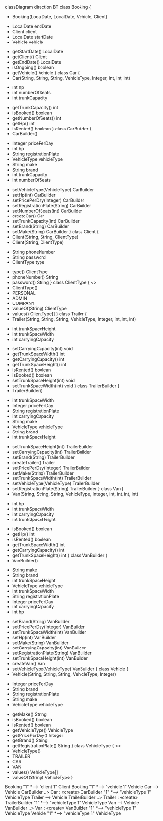 classDiagram
direction BT
class Booking {
  + Booking(LocalDate, LocalDate, Vehicle, Client) 
  - LocalDate endDate
  - Client client
  - LocalDate startDate
  - Vehicle vehicle
  + getStartDate() LocalDate
  + getClient() Client
  + getEndDate() LocalDate
  + isOngoing() boolean
  + getVehicle() Vehicle
}
class Car {
  + Car(String, String, String, VehicleType, Integer, int, int, int) 
  - int hp
  - int numberOfSeats
  - int trunkCapacity
  + getTrunkCapacity() int
  + isBooked() boolean
  + getNumberOfSeats() int
  + getHp() int
  + isRented() boolean
}
class CarBuilder {
  + CarBuilder() 
  - Integer pricePerDay
  - int hp
  - String registrationPlate
  - VehicleType vehicleType
  - String make
  - String brand
  - int trunkCapacity
  - int numberOfSeats
  + setVehicleType(VehicleType) CarBuilder
  + setHp(int) CarBuilder
  + setPricePerDay(Integer) CarBuilder
  + setRegistrationPlate(String) CarBuilder
  + setNumberOfSeats(int) CarBuilder
  + createCar() Car
  + setTrunkCapacity(int) CarBuilder
  + setBrand(String) CarBuilder
  + setMake(String) CarBuilder
}
class Client {
  + Client(String, String, ClientType) 
  + Client(String, ClientType) 
  - String phoneNumber
  - String password
  - ClientType type
  + type() ClientType
  + phoneNumber() String
  + password() String
}
class ClientType {
<<enumeration>>
  + ClientType() 
  +  PERSONAL
  +  ADMIN
  +  COMPANY
  + valueOf(String) ClientType
  + values() ClientType[]
}
class Trailer {
  + Trailer(String, String, String, VehicleType, Integer, int, int, int) 
  - int trunkSpaceHeight
  - int trunkSpaceWidth
  - int carryingCapacity
  + setCarryingCapacity(int) void
  + getTrunkSpaceWidth() int
  + getCarryingCapacity() int
  + getTrunkSpaceHeight() int
  + isRented() boolean
  + isBooked() boolean
  + setTrunkSpaceHeight(int) void
  + setTrunkSpaceWidth(int) void
}
class TrailerBuilder {
  + TrailerBuilder() 
  - int trunkSpaceWidth
  - Integer pricePerDay
  - String registrationPlate
  - int carryingCapacity
  - String make
  - VehicleType vehicleType
  - String brand
  - int trunkSpaceHeight
  + setTrunkSpaceHeight(int) TrailerBuilder
  + setCarryingCapacity(int) TrailerBuilder
  + setBrand(String) TrailerBuilder
  + createTrailer() Trailer
  + setPricePerDay(Integer) TrailerBuilder
  + setMake(String) TrailerBuilder
  + setTrunkSpaceWidth(int) TrailerBuilder
  + setVehicleType(VehicleType) TrailerBuilder
  + setRegistrationPlate(String) TrailerBuilder
}
class Van {
  + Van(String, String, String, VehicleType, Integer, int, int, int, int) 
  - int hp
  - int trunkSpaceWidth
  - int carryingCapacity
  - int trunkSpaceHeight
  + isBooked() boolean
  + getHp() int
  + isRented() boolean
  + getTrunkSpaceWidth() int
  + getCarryingCapacity() int
  + getTrunkSpaceHeight() int
}
class VanBuilder {
  + VanBuilder() 
  - String make
  - String brand
  - int trunkSpaceHeight
  - VehicleType vehicleType
  - int trunkSpaceWidth
  - String registrationPlate
  - Integer pricePerDay
  - int carryingCapacity
  - int hp
  + setBrand(String) VanBuilder
  + setPricePerDay(Integer) VanBuilder
  + setTrunkSpaceWidth(int) VanBuilder
  + setHp(int) VanBuilder
  + setMake(String) VanBuilder
  + setCarryingCapacity(int) VanBuilder
  + setRegistrationPlate(String) VanBuilder
  + setTrunkSpaceHeight(int) VanBuilder
  + createVan() Van
  + setVehicleType(VehicleType) VanBuilder
}
class Vehicle {
  + Vehicle(String, String, String, VehicleType, Integer) 
  - Integer pricePerDay
  - String brand
  - String registrationPlate
  - String make
  - VehicleType vehicleType
  + getMake() String
  + isBooked() boolean
  + isRented() boolean
  + getVehicleType() VehicleType
  + getPricePerDay() Integer
  + getBrand() String
  + getRegistrationPlate() String
}
class VehicleType {
<<enumeration>>
  + VehicleType() 
  +  TRAILER
  +  CAR
  +  VAN
  + values() VehicleType[]
  + valueOf(String) VehicleType
}

Booking "1" *--> "client 1" Client 
Booking "1" *--> "vehicle 1" Vehicle 
Car  -->  Vehicle 
CarBuilder  ..>  Car : «create»
CarBuilder "1" *--> "vehicleType 1" VehicleType 
Trailer  -->  Vehicle 
TrailerBuilder  ..>  Trailer : «create»
TrailerBuilder "1" *--> "vehicleType 1" VehicleType 
Van  -->  Vehicle 
VanBuilder  ..>  Van : «create»
VanBuilder "1" *--> "vehicleType 1" VehicleType 
Vehicle "1" *--> "vehicleType 1" VehicleType 
